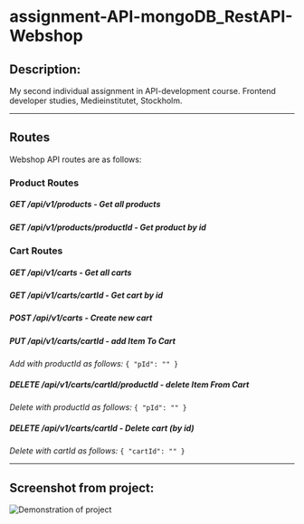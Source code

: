 # assignment-API-mongoDB_RestAPI-Webshop

## Description:
My second individual assignment in API-development course.
Frontend developer studies, Medieinstitutet, Stockholm.

---

## Routes
Webshop API routes are as follows:


### Product Routes

##### GET /api/v1/products - Get all products

##### GET /api/v1/products/productId - Get product by id


### Cart Routes

##### GET /api/v1/carts - Get all carts

##### GET /api/v1/carts/cartId - Get cart by id

##### POST /api/v1/carts - Create new cart

##### PUT /api/v1/carts/cartId - add Item To Cart

_Add with productId as follows:_
`{
"pId": ""
}`

##### DELETE /api/v1/carts/cartId/productId - delete Item From Cart

_Delete with productId as follows:_
`{
"pId": ""
}`

##### DELETE /api/v1/carts/cartId - Delete cart (by id)

_Delete with cartId as follows:_
`{
"cartId": ""
}`

---

## Screenshot from project:
![Demonstration of project](https://angelicareutersward.se/Images/mongoDbWebshop/MongoDbWebshop.png?raw=true "MongoDb Webshop")
